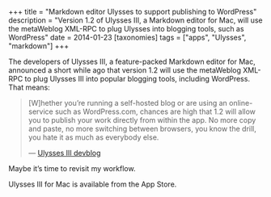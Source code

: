 +++
title = "Markdown editor Ulysses to support publishing to WordPress"
description = "Version 1.2 of Ulysses III, a Markdown editor for Mac, will use the metaWeblog XML-RPC to plug Ulysses into blogging tools, such as WordPress"
date = 2014-01-23
[taxonomies]
tags = ["apps", "Ulysses", "markdown"]
+++

The developers of Ulysses III, a feature-packed Markdown editor for Mac, announced a short while ago that version 1.2 will use the metaWeblog XML-RPC to plug Ulysses III into popular blogging tools, including WordPress. That means:

> [W]hether you’re running a self-hosted blog or are using an online-service such as WordPress.com, chances are high that 1.2 will allow you to publish your work directly from within the app. No more copy and paste, no more switching between browsers, you know the drill, you hate it as much as everybody else.
> 
> — [Ulysses III devblog](http://ulyssesapp.com/devblog/2014/01/23/this-ones-for-the-bloggers-announcing-ulysses-1-2/)

Maybe it’s time to revisit my workflow.

Ulysses III for Mac is available from the App Store.